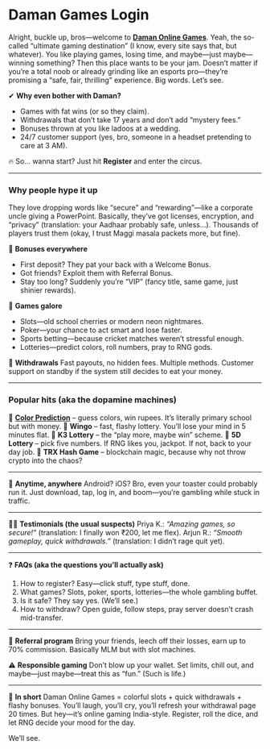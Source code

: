 # Daman Games Login

Alright, buckle up, bros—welcome to **[Daman Online Games](https://khpkvk.org/)**. Yeah, the so-called “ultimate gaming destination” (I know, every site says that, but whatever). You like playing games, losing time, and maybe—just maybe—winning something? Then this place wants to be your jam. Doesn’t matter if you’re a total noob or already grinding like an esports pro—they’re promising a “safe, fair, thrilling” experience. Big words. Let’s see.

✔ **Why even bother with Daman?**

* Games with fat wins (or so they claim).
* Withdrawals that don’t take 17 years and don’t add “mystery fees.”
* Bonuses thrown at you like ladoos at a wedding.
* 24/7 customer support (yes, bro, someone in a headset pretending to care at 3 AM).

🔥 So… wanna start? Just hit **Register** and enter the circus.

---

### Why people hype it up

They love dropping words like “secure” and “rewarding”—like a corporate uncle giving a PowerPoint. Basically, they’ve got licenses, encryption, and “privacy” (translation: your Aadhaar probably safe, unless…). Thousands of players trust them (okay, I trust Maggi masala packets more, but fine).

🎁 **Bonuses everywhere**

* First deposit? They pat your back with a Welcome Bonus.
* Got friends? Exploit them with Referral Bonus.
* Stay too long? Suddenly you’re “VIP” (fancy title, same game, just shinier rewards).

🎰 **Games galore**

* Slots—old school cherries or modern neon nightmares.
* Poker—your chance to act smart and lose faster.
* Sports betting—because cricket matches weren’t stressful enough.
* Lotteries—predict colors, roll numbers, pray to RNG gods.

💸 **Withdrawals**
Fast payouts, no hidden fees. Multiple methods. Customer support on standby if the system still decides to eat your money.

---

### Popular hits (aka the dopamine machines)

🎨 **[Color Prediction]([https://khpkvk.org/](https://medium.com/@Seot0p/daman-games-tech-bro-review-66d1f274885b))** – guess colors, win rupees. It’s literally primary school but with money.
🎲 **Wingo** – fast, flashy lottery. You’ll lose your mind in 5 minutes flat.
🎱 **K3 Lottery** – the “play more, maybe win” scheme.
🎯 **5D Lottery** – pick five numbers. If RNG likes you, jackpot. If not, back to your day job.
🔗 **TRX Hash Game** – blockchain magic, because why not throw crypto into the chaos?

---

📱 **Anytime, anywhere**
Android? iOS? Bro, even your toaster could probably run it. Just download, tap, log in, and boom—you’re gambling while stuck in traffic.

---

👩‍💻 **Testimonials (the usual suspects)**
Priya K.: *“Amazing games, so secure!”* (translation: I finally won ₹200, let me flex).
Arjun R.: *“Smooth gameplay, quick withdrawals.”* (translation: I didn’t rage quit yet).

---

❓ **FAQs (aka the questions you’ll actually ask)**

1. How to register? Easy—click stuff, type stuff, done.
2. What games? Slots, poker, sports, lotteries—the whole gambling buffet.
3. Is it safe? They say yes. (We’ll see.)
4. How to withdraw? Open guide, follow steps, pray server doesn’t crash mid-transfer.

---

🎉 **Referral program**
Bring your friends, leech off their losses, earn up to 70% commission. Basically MLM but with slot machines.

⚠️ **Responsible gaming**
Don’t blow up your wallet. Set limits, chill out, and maybe—just maybe—treat this as “fun.” (Such is life.)

---

🚀 **In short**
Daman Online Games = colorful slots + quick withdrawals + flashy bonuses. You’ll laugh, you’ll cry, you’ll refresh your withdrawal page 20 times. But hey—it’s online gaming India-style. Register, roll the dice, and let RNG decide your mood for the day.

We’ll see.

